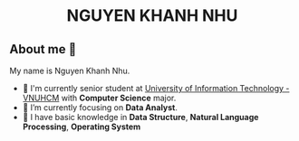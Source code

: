 <h1 align="center">
  <b>NGUYEN KHANH NHU</b>
</h1>

## About me 👋
My name is Nguyen Khanh Nhu.
- 🔭 I'm currently senior student at [University of Information Technology - VNUHCM](https://en.uit.edu.vn/overview-vnuhcm-university-information-technology) with **Computer Science** major.
- 🌱 I’m currently focusing on **Data Analyst**.
- 🌱 I have basic knowledge in **Data Structure**, **Natural Language Processing**, **Operating System**

<!--

Here are some ideas to get you started:

- 🔭 I’m currently working on ...
- 🌱 I’m currently learning ...
- 👯 I’m looking to collaborate on ...
- 🤔 I’m looking for help with ...
- 💬 Ask me about ...
- 📫 How to reach me: ...
- 😄 Pronouns: ...
- ⚡ Fun fact: ...
-->

